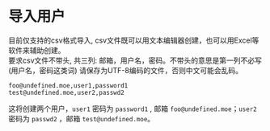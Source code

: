 # 导入用户

目前仅支持的csv格式导入, csv文件既可以用文本编辑器创建，也可以用Excel等软件来辅助创建。  
要求csv文件不带头, 共三列: 邮箱，用户名，密码。不带头的意思是第一列不必写(用户名，密码这类词) 请保存为UTF-8编码的文件，否则中文可能会乱码。  

```csv
foo@undefined.moe,user1,password1
test@undefined.moe,user2,passwd2
```

这将创建两个用户，`user1` 密码为 `password1` , 邮箱 `foo@undefined.moe`；`user2` 密码为 `passwd2` ，邮箱 `test@undefined.moe`。  
